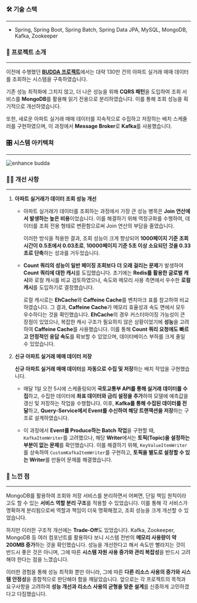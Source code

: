 ### 🛠 기술 스택

---

- Spring, Spring Boot, Spring Batch, Spring Data JPA, MySQL, MongoDB, Kafka, Zookeeper

### 📖 프로젝트 소개

---

이전에 수행했던 [**BUDDA 프로젝트**](https://github.com/naver0504/comprehensive-design)에서는 대략 130만 건의 아파트 실거래 매매 데이터를 조회하는 시스템을 구축하였습니다.

기존 성능 최적화에 그치지 않고, 더 나은 성능을 위해 **CQRS 패턴**을 도입하여 조회 서비스를 **MongoDB**를 활용해 읽기 전용으로 분리하였습니다. 이를 통해 조회 성능을 획기적으로 개선하였습니다.

또한, 새로운 아파트 실거래 매매 데이터를 지속적으로 수집하고 저장하는 배치 스케줄러를 구현하였으며,  이 과정에서 **Message Broker**로 **Kafka**를 사용했습니다. 

### 🎛️ 시스템 아키텍쳐

---

![enhance budda](https://github.com/user-attachments/assets/901e47aa-d223-4ae2-b350-aadb4f863f6a)

### 🙋‍♂️ 개선 사항

---

1. **아파트 실거래가 데이터 조회 성능 개선**
    - 아파트 실거래가 데이터를 조회하는 과정에서 가장 큰 성능 병목은 **Join 연산에서 발생하는 높은 비용**이었습니다. 이를 해결하기 위해 역정규화를 수행하여, 데이터를 조회 전용 형태로 변환함으로써 Join 연산의 부담을 줄였습니다.
        
        이러한 방식을 적용한 결과, 조회 성능이 크게 향상되어 **1000페이지 기준 조회 시간이 0.5초에서 0.03초로**, **10000페이지 기준 5초 이상 소요되던 것을 0.33초로 단축**하는 성과를 거두었습니다.
        
    - **Count 쿼리의 성능이 일반 페이징 조회보다 더 오래 걸리는 문제**가 발생하여 **Count 쿼리에 대한 캐시**를 도입했습니다. 초기에는 **Redis를 활용한 글로벌 캐시**와 로컬 캐시를 비교 검토하였으나, 속도와 메모리 사용 측면에서 우수한 **로컬 캐시**를 도입하기로 결정했습니다.
        
        로컬 캐시로는 **EhCache**와 **Caffeine Cache**를 벤치마크 표를 참고하여 비교하였습니다. 그 결과, **Caffeine Cache**가 메모리 효율성과 속도 면에서 모두 우수하다는 것을 확인했습니다. **EhCache**의 경우 커스터마이징 가능성이 큰 장점이 있었으나, 복잡한 캐시 구조가 필요하지 않은 상황이었기에 **성능**을 고려하여 **Caffeine Cache**를 사용했습니다. 이를 통해 **Count 쿼리 요청에도 빠르고 안정적인 응답 속도**를 확보할 수 있었으며, 데이터베이스 부하를 크게 줄일 수 있었습니다.
2. **신규 아파트 실거래 매매 데이터 저장**
   
    **신규 아파트 실거래 매매 데이터**를 **자동으로 수집 및 저장**하는 배치 작업을 구현했습니다.
    - 매달 1일 오전 5시에 스케줄링되어 **국토교통부 API를 통해 실거래 데이터를 수집**하고, 수집한 데이터에 **좌표 데이터와 금리 설정을 추가**하여 모델에 예측값을 갱신 및 저장하는 작업을 수행합니다. 이후, **Kafka를 통해 수집된 데이터를 전달**하고, **Query-Service에서 Event를 수신하여 해당 트랜잭션을 저장**하는 구조로 설계하였습니다.

    - 이 과정에서 **Event를 Produce하는 Batch 작업**을 구현할 때, `KafkaItemWriter`를 고려했으나, 해당 **Writer**에서는 **토픽(Topic)을 설정하는 부분이 없는 문제**를 확인했습니다. 이를 해결하기 위해, `KeyValueItemWriter`를 상속하여 `CustomKafkaItemWriter`를 구현하고, **토픽을 별도로 설정할 수 있는 Writer**를 만들어 문제를 해결했습니다.
### 🧐 느낀 점

---

MongoDB를 활용하여 조회와 저장 서비스를 분리하면서 어쩌면, 단일 책임 원칙이라고도 할 수 있는 **서비스 역할 분리 구조**를 적용할 수 있었습니다. 이를 통해 각 서비스가 명확하게 분리됨으로써 역할과 책임이 더욱 명확해졌고, 조회 성능을 크게 개선할 수 있었습니다.

하지만 이러한 구조적 개선에는 **Trade-Off**도 있었습니다. Kafka, Zookeeper, MongoDB 등 여러 컴포넌트를 활용하다 보니 시스템 전반의 **메모리 사용량이 약 200MB 증가**하는 것을 확인했습니다. 성능을 개선한다고 해서 속도만 빨라지는 것이 반드시 좋은 것은 아니며, 그에 따른 **시스템 자원 사용 증가와 관리 복잡성**을 반드시 고려해야 한다는 점을 느꼈습니다.

이러한 경험을 통해 성능 최적화 뿐만 아니라, 그에 따른 **다른 리소스 사용의 증가와 시스템 안정성**을 종합적으로 판단해야 함을 깨달았습니다. 앞으로는 각 프로젝트의 목적과 요구사항을 고려하여 **성능 개선과 리소스 사용의 균형을 맞춘 설계**를 신중하게 고민하겠다고 다짐했습니다.
